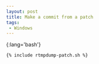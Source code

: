 ```yaml
---
layout: post
title: Make a commit from a patch
tags:
 - Windows
---
```


{:lang='bash'}
~~~
{% include rtmpdump-patch.sh %}
~~~
